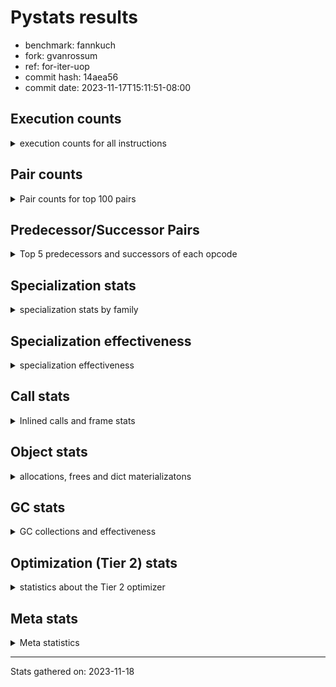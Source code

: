 
# Pystats results

- benchmark: fannkuch
- fork: gvanrossum
- ref: for-iter-uop
- commit hash: 14aea56
- commit date: 2023-11-17T15:11:51-08:00

## Execution counts

<details>
<summary> execution counts for all instructions </summary>

|Name | Count | Self | Cumulative | Miss ratio | 
|---|---:|---:|---:|---:|
| LOAD_CONST | 373,657,900 | 17.8% | 17.8% |  |
| LOAD_FAST | 269,364,320 | 12.9% | 30.7% |  |
| POP_JUMP_IF_FALSE | 241,961,500 | 11.6% | 42.3% |  |
| LOAD_FAST_LOAD_FAST | 196,380,740 | 9.4% | 51.7% |  |
| BINARY_SUBSCR_LIST_INT | 138,702,060 | 6.6% | 58.3% |  |
| COMPARE_OP_INT | 136,572,000 | 6.5% | 64.8% |  |
| STORE_FAST | 135,767,360 | 6.5% | 71.3% |  |
| ENTER_EXECUTOR | 73,939,100 | 3.5% | 74.8% |  |
| BINARY_OP_ADD_INT | 66,817,440 | 3.2% | 78.0% |  |
| PUSH_NULL | 56,180,440 | 2.7% | 80.7% |  |
| COPY | 56,180,040 | 2.7% | 83.4% |  |
| SWAP | 56,180,040 | 2.7% | 86.1% |  |
| CALL_BUILTIN_FAST | 56,180,000 | 2.7% | 88.7% |  |
| TO_BOOL_INT | 45,965,080 | 2.2% | 90.9% |  |
| BINARY_OP_SUBTRACT_INT | 28,091,140 | 1.3% | 92.3% |  |
| STORE_SUBSCR_LIST_INT | 28,090,540 | 1.3% | 93.6% |  |
| POP_TOP | 28,090,180 | 1.3% | 95.0% |  |
| BINARY_SUBSCR | 22,988,760 | 1.1% | 96.1% |  |
| STORE_SLICE | 22,982,720 | 1.1% | 97.2% |  |
| BUILD_SLICE | 22,982,720 | 1.1% | 98.3% |  |
| BINARY_SLICE | 22,982,400 | 1.1% | 99.4% |  |
| JUMP_FORWARD | 13,574,720 | 0.6% | 100.0% |  |
| JUMP_BACKWARD | 1,360 | 0.0% | 100.0% |  |
| CALL | 720 | 0.0% | 100.0% |  |
| BINARY_OP | 360 | 0.0% | 100.0% |  |
| COMPARE_OP | 360 | 0.0% | 100.0% |  |
| CALL_BUILTIN_CLASS | 360 | 0.0% | 100.0% |  |
| LOAD_GLOBAL_BUILTIN | 360 | 0.0% | 100.0% |  |
| LOAD_GLOBAL | 320 | 0.0% | 100.0% |  |
| LOAD_ATTR | 280 | 0.0% | 100.0% |  |
| NOP | 160 | 0.0% | 100.0% |  |
| RETURN_VALUE | 160 | 0.0% | 100.0% |  |
| LOAD_DEREF | 160 | 0.0% | 100.0% |  |
| LOAD_ATTR_MODULE | 120 | 0.0% | 100.0% |  |
| LOAD_GLOBAL_MODULE | 120 | 0.0% | 100.0% |  |
| RESUME_CHECK | 120 | 0.0% | 100.0% |  |
| INTERPRETER_EXIT | 80 | 0.0% | 100.0% |  |
| STORE_SUBSCR | 80 | 0.0% | 100.0% |  |
| TO_BOOL | 80 | 0.0% | 100.0% |  |
| CALL_FUNCTION_EX | 80 | 0.0% | 100.0% |  |
| COPY_FREE_VARS | 80 | 0.0% | 100.0% |  |
| BINARY_OP_SUBTRACT_FLOAT | 60 | 0.0% | 100.0% |  |
| RESUME | 40 | 0.0% | 100.0% |  |


</details>

## Pair counts

<details>
<summary> Pair counts for top 100 pairs </summary>

|Pair | Count | Self | Cumulative | 
|---|---:|---:|---:|
| LOAD_FAST LOAD_CONST | 178,103,720 | 8.5% | 8.5% |
| COMPARE_OP_INT POP_JUMP_IF_FALSE | 136,572,000 | 6.5% | 15.0% |
| STORE_FAST LOAD_FAST | 91,931,360 | 4.4% | 19.4% |
| POP_JUMP_IF_FALSE LOAD_FAST | 91,279,180 | 4.4% | 23.8% |
| POP_JUMP_IF_FALSE LOAD_FAST_LOAD_FAST | 91,256,840 | 4.4% | 28.1% |
| BINARY_SUBSCR_LIST_INT LOAD_CONST | 75,533,700 | 3.6% | 31.7% |
| LOAD_FAST_LOAD_FAST COMPARE_OP_INT | 71,923,980 | 3.4% | 35.2% |
| LOAD_CONST BINARY_OP_ADD_INT | 66,817,360 | 3.2% | 38.4% |
| LOAD_CONST BINARY_SUBSCR_LIST_INT | 65,318,720 | 3.1% | 41.5% |
| ENTER_EXECUTOR POP_JUMP_IF_FALSE | 59,424,200 | 2.8% | 44.3% |
| LOAD_CONST COMPARE_OP_INT | 47,444,580 | 2.3% | 46.6% |
| LOAD_CONST LOAD_CONST | 45,965,120 | 2.2% | 48.8% |
| BINARY_SUBSCR_LIST_INT STORE_FAST | 45,965,080 | 2.2% | 51.0% |
| TO_BOOL_INT POP_JUMP_IF_FALSE | 45,965,080 | 2.2% | 53.2% |
| LOAD_FAST TO_BOOL_INT | 45,965,040 | 2.2% | 55.4% |
| POP_JUMP_IF_FALSE ENTER_EXECUTOR | 45,849,740 | 2.2% | 57.6% |
| LOAD_FAST_LOAD_FAST BINARY_SUBSCR_LIST_INT | 45,293,240 | 2.2% | 59.7% |
| BINARY_OP_ADD_INT STORE_FAST | 43,834,680 | 2.1% | 61.8% |
| LOAD_CONST BINARY_OP_SUBTRACT_INT | 28,091,060 | 1.3% | 63.2% |
| LOAD_FAST PUSH_NULL | 28,090,260 | 1.3% | 64.5% |
| POP_TOP LOAD_FAST_LOAD_FAST | 28,090,020 | 1.3% | 65.9% |
| PUSH_NULL LOAD_CONST | 28,090,020 | 1.3% | 67.2% |
| PUSH_NULL LOAD_FAST_LOAD_FAST | 28,090,020 | 1.3% | 68.5% |
| COPY COPY | 28,090,020 | 1.3% | 69.9% |
| LOAD_FAST_LOAD_FAST PUSH_NULL | 28,090,020 | 1.3% | 71.2% |
| LOAD_FAST_LOAD_FAST COPY | 28,090,020 | 1.3% | 72.6% |
| SWAP SWAP | 28,090,020 | 1.3% | 73.9% |
| BINARY_OP_SUBTRACT_INT SWAP | 28,090,000 | 1.3% | 75.2% |
| CALL_BUILTIN_FAST POP_TOP | 28,090,000 | 1.3% | 76.6% |
| STORE_SUBSCR_LIST_INT LOAD_FAST_LOAD_FAST | 28,090,000 | 1.3% | 77.9% |
| COPY BINARY_SUBSCR_LIST_INT | 28,089,980 | 1.3% | 79.3% |
| LOAD_CONST CALL_BUILTIN_FAST | 28,089,980 | 1.3% | 80.6% |
| SWAP STORE_SUBSCR_LIST_INT | 28,089,980 | 1.3% | 82.0% |
| CALL_BUILTIN_FAST CALL_BUILTIN_FAST | 28,089,980 | 1.3% | 83.3% |
| LOAD_CONST LOAD_FAST | 22,982,800 | 1.1% | 84.4% |
| BINARY_SUBSCR LOAD_FAST | 22,982,740 | 1.1% | 85.5% |
| STORE_SLICE LOAD_FAST | 22,982,720 | 1.1% | 86.6% |
| BUILD_SLICE BINARY_SUBSCR | 22,982,720 | 1.1% | 87.7% |
| LOAD_CONST BUILD_SLICE | 22,982,720 | 1.1% | 88.8% |
| LOAD_FAST_LOAD_FAST LOAD_CONST | 22,982,720 | 1.1% | 89.9% |
| BINARY_OP_ADD_INT STORE_SLICE | 22,982,700 | 1.1% | 91.0% |
| LOAD_CONST STORE_FAST | 22,982,480 | 1.1% | 92.1% |
| STORE_FAST LOAD_CONST | 22,982,480 | 1.1% | 93.2% |
| BINARY_SLICE STORE_FAST | 22,982,400 | 1.1% | 94.3% |
| LOAD_CONST BINARY_SLICE | 22,982,400 | 1.1% | 95.4% |
| STORE_FAST LOAD_FAST_LOAD_FAST | 20,853,200 | 1.0% | 96.4% |
| BINARY_SUBSCR_LIST_INT LOAD_FAST | 17,203,280 | 0.8% | 97.2% |
| LOAD_FAST COMPARE_OP_INT | 17,203,260 | 0.8% | 98.0% |
| ENTER_EXECUTOR ENTER_EXECUTOR | 14,514,900 | 0.7% | 98.7% |
| POP_JUMP_IF_FALSE JUMP_FORWARD | 13,574,720 | 0.6% | 99.4% |
| JUMP_FORWARD ENTER_EXECUTOR | 13,574,380 | 0.6% | 100.0% |
| BINARY_SUBSCR BINARY_SUBSCR | 5,800 | 0.0% | 100.0% |
| LOAD_FAST STORE_FAST | 1,280 | 0.0% | 100.0% |
| POP_JUMP_IF_FALSE JUMP_BACKWARD | 1,020 | 0.0% | 100.0% |
| JUMP_BACKWARD LOAD_FAST | 640 | 0.0% | 100.0% |
| JUMP_BACKWARD LOAD_FAST_LOAD_FAST | 640 | 0.0% | 100.0% |
| BINARY_OP_SUBTRACT_INT STORE_FAST | 600 | 0.0% | 100.0% |
| LOAD_FAST_LOAD_FAST LOAD_FAST | 560 | 0.0% | 100.0% |
| STORE_SUBSCR_LIST_INT LOAD_FAST | 540 | 0.0% | 100.0% |
| BINARY_OP_SUBTRACT_INT STORE_SUBSCR_LIST_INT | 520 | 0.0% | 100.0% |
| JUMP_FORWARD JUMP_BACKWARD | 340 | 0.0% | 100.0% |
| PUSH_NULL CALL | 320 | 0.0% | 100.0% |
| LOAD_CONST BINARY_OP | 320 | 0.0% | 100.0% |
| LOAD_CONST COMPARE_OP | 200 | 0.0% | 100.0% |
| CALL POP_TOP | 180 | 0.0% | 100.0% |
| COMPARE_OP POP_JUMP_IF_FALSE | 180 | 0.0% | 100.0% |
| COMPARE_OP COMPARE_OP_INT | 180 | 0.0% | 100.0% |
| LOAD_ATTR STORE_FAST | 180 | 0.0% | 100.0% |
| CALL_BUILTIN_CLASS STORE_FAST | 180 | 0.0% | 100.0% |
| CALL CALL | 160 | 0.0% | 100.0% |
| LOAD_FAST RETURN_VALUE | 160 | 0.0% | 100.0% |
| LOAD_FAST LOAD_ATTR | 160 | 0.0% | 100.0% |
| CALL STORE_FAST | 140 | 0.0% | 100.0% |
| BINARY_SUBSCR BINARY_SUBSCR_LIST_INT | 120 | 0.0% | 100.0% |
| CALL CALL_BUILTIN_CLASS | 120 | 0.0% | 100.0% |
| LOAD_CONST BINARY_SUBSCR | 120 | 0.0% | 100.0% |
| LOAD_FAST_LOAD_FAST COMPARE_OP | 120 | 0.0% | 100.0% |
| LOAD_GLOBAL LOAD_GLOBAL_BUILTIN | 120 | 0.0% | 100.0% |
| CALL_BUILTIN_CLASS CALL_BUILTIN_CLASS | 120 | 0.0% | 100.0% |
| LOAD_GLOBAL_BUILTIN LOAD_FAST | 120 | 0.0% | 100.0% |
| LOAD_GLOBAL_BUILTIN LOAD_GLOBAL_BUILTIN | 120 | 0.0% | 100.0% |
| BINARY_OP STORE_FAST | 100 | 0.0% | 100.0% |
| NOP LOAD_DEREF | 80 | 0.0% | 100.0% |
| NOP LOAD_FAST | 80 | 0.0% | 100.0% |
| POP_TOP NOP | 80 | 0.0% | 100.0% |
| POP_TOP LOAD_FAST | 80 | 0.0% | 100.0% |
| PUSH_NULL LOAD_FAST | 80 | 0.0% | 100.0% |
| RETURN_VALUE INTERPRETER_EXIT | 80 | 0.0% | 100.0% |
| BINARY_OP BINARY_OP_ADD_INT | 80 | 0.0% | 100.0% |
| BINARY_OP BINARY_OP_SUBTRACT_INT | 80 | 0.0% | 100.0% |
| CALL LOAD_FAST | 80 | 0.0% | 100.0% |
| CALL_FUNCTION_EX COPY_FREE_VARS | 80 | 0.0% | 100.0% |
| JUMP_BACKWARD ENTER_EXECUTOR | 80 | 0.0% | 100.0% |
| LOAD_DEREF PUSH_NULL | 80 | 0.0% | 100.0% |
| LOAD_DEREF STORE_FAST | 80 | 0.0% | 100.0% |
| LOAD_FAST TO_BOOL | 80 | 0.0% | 100.0% |
| LOAD_FAST CALL | 80 | 0.0% | 100.0% |
| LOAD_FAST CALL_FUNCTION_EX | 80 | 0.0% | 100.0% |
| LOAD_FAST CALL_BUILTIN_CLASS | 80 | 0.0% | 100.0% |
| LOAD_FAST_LOAD_FAST BINARY_SUBSCR | 80 | 0.0% | 100.0% |


</details>

## Predecessor/Successor Pairs

<details>
<summary> Top 5 predecessors and successors of each opcode </summary>

### BINARY_SLICE

<details>
<summary> Successors and predecessors for BINARY_SLICE </summary>

|Predecessors | Count | Percentage | 
|---|---:|---:|
| LOAD_CONST | 22,982,400 | 100.0% |

|Successors | Count | Percentage | 
|---|---:|---:|
| STORE_FAST | 22,982,400 | 100.0% |


</details>

### STORE_SLICE

<details>
<summary> Successors and predecessors for STORE_SLICE </summary>

|Predecessors | Count | Percentage | 
|---|---:|---:|
| BINARY_OP_ADD_INT | 22,982,700 | 100.0% |
| BINARY_OP | 20 | 0.0% |

|Successors | Count | Percentage | 
|---|---:|---:|
| LOAD_FAST | 22,982,720 | 100.0% |


</details>

### CACHE

<details>
<summary> Successors and predecessors for CACHE </summary>

|Successors | Count | Percentage | 
|---|---:|---:|
| RESUME_CHECK | 60 | 75.0% |
| RESUME | 20 | 25.0% |


</details>

### BINARY_SUBSCR

<details>
<summary> Successors and predecessors for BINARY_SUBSCR </summary>

|Predecessors | Count | Percentage | 
|---|---:|---:|
| BUILD_SLICE | 22,982,720 | 100.0% |
| BINARY_SUBSCR | 5,800 | 0.0% |
| LOAD_CONST | 120 | 0.0% |
| LOAD_FAST_LOAD_FAST | 80 | 0.0% |
| COPY | 40 | 0.0% |

|Successors | Count | Percentage | 
|---|---:|---:|
| LOAD_FAST | 22,982,740 | 100.0% |
| BINARY_SUBSCR | 5,800 | 0.0% |
| BINARY_SUBSCR_LIST_INT | 120 | 0.0% |
| LOAD_CONST | 60 | 0.0% |
| STORE_FAST | 40 | 0.0% |


</details>

### INTERPRETER_EXIT

<details>
<summary> Successors and predecessors for INTERPRETER_EXIT </summary>

|Predecessors | Count | Percentage | 
|---|---:|---:|
| RETURN_VALUE | 80 | 100.0% |


</details>

### NOP

<details>
<summary> Successors and predecessors for NOP </summary>

|Predecessors | Count | Percentage | 
|---|---:|---:|
| POP_TOP | 80 | 50.0% |
| STORE_FAST | 80 | 50.0% |

|Successors | Count | Percentage | 
|---|---:|---:|
| LOAD_DEREF | 80 | 50.0% |
| LOAD_FAST | 80 | 50.0% |


</details>

### POP_TOP

<details>
<summary> Successors and predecessors for POP_TOP </summary>

|Predecessors | Count | Percentage | 
|---|---:|---:|
| CALL_BUILTIN_FAST | 28,090,000 | 100.0% |
| CALL | 180 | 0.0% |

|Successors | Count | Percentage | 
|---|---:|---:|
| LOAD_FAST_LOAD_FAST | 28,090,020 | 100.0% |
| NOP | 80 | 0.0% |
| LOAD_FAST | 80 | 0.0% |


</details>

### PUSH_NULL

<details>
<summary> Successors and predecessors for PUSH_NULL </summary>

|Predecessors | Count | Percentage | 
|---|---:|---:|
| LOAD_FAST | 28,090,260 | 50.0% |
| LOAD_FAST_LOAD_FAST | 28,090,020 | 50.0% |
| LOAD_DEREF | 80 | 0.0% |
| LOAD_ATTR_MODULE | 60 | 0.0% |
| LOAD_ATTR | 20 | 0.0% |

|Successors | Count | Percentage | 
|---|---:|---:|
| LOAD_CONST | 28,090,020 | 50.0% |
| LOAD_FAST_LOAD_FAST | 28,090,020 | 50.0% |
| CALL | 320 | 0.0% |
| LOAD_FAST | 80 | 0.0% |


</details>

### RETURN_VALUE

<details>
<summary> Successors and predecessors for RETURN_VALUE </summary>

|Predecessors | Count | Percentage | 
|---|---:|---:|
| LOAD_FAST | 160 | 100.0% |

|Successors | Count | Percentage | 
|---|---:|---:|
| INTERPRETER_EXIT | 80 | 50.0% |
| LOAD_GLOBAL | 40 | 25.0% |
| LOAD_GLOBAL_MODULE | 40 | 25.0% |


</details>

### STORE_SUBSCR

<details>
<summary> Successors and predecessors for STORE_SUBSCR </summary>

|Predecessors | Count | Percentage | 
|---|---:|---:|
| SWAP | 40 | 50.0% |
| BINARY_OP | 20 | 25.0% |
| BINARY_OP_SUBTRACT_INT | 20 | 25.0% |

|Successors | Count | Percentage | 
|---|---:|---:|
| STORE_SUBSCR_LIST_INT | 40 | 50.0% |
| LOAD_FAST | 20 | 25.0% |
| LOAD_FAST_LOAD_FAST | 20 | 25.0% |


</details>

### TO_BOOL

<details>
<summary> Successors and predecessors for TO_BOOL </summary>

|Predecessors | Count | Percentage | 
|---|---:|---:|
| LOAD_FAST | 80 | 100.0% |

|Successors | Count | Percentage | 
|---|---:|---:|
| POP_JUMP_IF_FALSE | 40 | 50.0% |
| TO_BOOL_INT | 40 | 50.0% |


</details>

### BINARY_OP

<details>
<summary> Successors and predecessors for BINARY_OP </summary>

|Predecessors | Count | Percentage | 
|---|---:|---:|
| LOAD_CONST | 320 | 88.9% |
| LOAD_FAST | 40 | 11.1% |

|Successors | Count | Percentage | 
|---|---:|---:|
| STORE_FAST | 100 | 27.8% |
| BINARY_OP_ADD_INT | 80 | 22.2% |
| BINARY_OP_SUBTRACT_INT | 80 | 22.2% |
| STORE_SLICE | 20 | 5.6% |
| STORE_SUBSCR | 20 | 5.6% |


</details>

### BUILD_SLICE

<details>
<summary> Successors and predecessors for BUILD_SLICE </summary>

|Predecessors | Count | Percentage | 
|---|---:|---:|
| LOAD_CONST | 22,982,720 | 100.0% |

|Successors | Count | Percentage | 
|---|---:|---:|
| BINARY_SUBSCR | 22,982,720 | 100.0% |


</details>

### CALL

<details>
<summary> Successors and predecessors for CALL </summary>

|Predecessors | Count | Percentage | 
|---|---:|---:|
| PUSH_NULL | 320 | 44.4% |
| CALL | 160 | 22.2% |
| LOAD_FAST | 80 | 11.1% |
| CALL_BUILTIN_CLASS | 60 | 8.3% |
| LOAD_CONST | 40 | 5.6% |

|Successors | Count | Percentage | 
|---|---:|---:|
| POP_TOP | 180 | 25.0% |
| CALL | 160 | 22.2% |
| STORE_FAST | 140 | 19.4% |
| CALL_BUILTIN_CLASS | 120 | 16.7% |
| LOAD_FAST | 80 | 11.1% |


</details>

### CALL_FUNCTION_EX

<details>
<summary> Successors and predecessors for CALL_FUNCTION_EX </summary>

|Predecessors | Count | Percentage | 
|---|---:|---:|
| LOAD_FAST | 80 | 100.0% |

|Successors | Count | Percentage | 
|---|---:|---:|
| COPY_FREE_VARS | 80 | 100.0% |


</details>

### COMPARE_OP

<details>
<summary> Successors and predecessors for COMPARE_OP </summary>

|Predecessors | Count | Percentage | 
|---|---:|---:|
| LOAD_CONST | 200 | 55.6% |
| LOAD_FAST_LOAD_FAST | 120 | 33.3% |
| LOAD_FAST | 40 | 11.1% |

|Successors | Count | Percentage | 
|---|---:|---:|
| POP_JUMP_IF_FALSE | 180 | 50.0% |
| COMPARE_OP_INT | 180 | 50.0% |


</details>

### COPY

<details>
<summary> Successors and predecessors for COPY </summary>

|Predecessors | Count | Percentage | 
|---|---:|---:|
| COPY | 28,090,020 | 50.0% |
| LOAD_FAST_LOAD_FAST | 28,090,020 | 50.0% |

|Successors | Count | Percentage | 
|---|---:|---:|
| COPY | 28,090,020 | 50.0% |
| BINARY_SUBSCR_LIST_INT | 28,089,980 | 50.0% |
| BINARY_SUBSCR | 40 | 0.0% |


</details>

### COPY_FREE_VARS

<details>
<summary> Successors and predecessors for COPY_FREE_VARS </summary>

|Predecessors | Count | Percentage | 
|---|---:|---:|
| CALL_FUNCTION_EX | 80 | 100.0% |

|Successors | Count | Percentage | 
|---|---:|---:|
| RESUME_CHECK | 60 | 75.0% |
| RESUME | 20 | 25.0% |


</details>

### ENTER_EXECUTOR

<details>
<summary> Successors and predecessors for ENTER_EXECUTOR </summary>

|Predecessors | Count | Percentage | 
|---|---:|---:|
| POP_JUMP_IF_FALSE | 45,849,740 | 62.0% |
| ENTER_EXECUTOR | 14,514,900 | 19.6% |
| JUMP_FORWARD | 13,574,380 | 18.4% |
| JUMP_BACKWARD | 80 | 0.0% |

|Successors | Count | Percentage | 
|---|---:|---:|
| POP_JUMP_IF_FALSE | 59,424,200 | 80.4% |
| ENTER_EXECUTOR | 14,514,900 | 19.6% |


</details>

### JUMP_BACKWARD

<details>
<summary> Successors and predecessors for JUMP_BACKWARD </summary>

|Predecessors | Count | Percentage | 
|---|---:|---:|
| POP_JUMP_IF_FALSE | 1,020 | 75.0% |
| JUMP_FORWARD | 340 | 25.0% |

|Successors | Count | Percentage | 
|---|---:|---:|
| LOAD_FAST | 640 | 47.1% |
| LOAD_FAST_LOAD_FAST | 640 | 47.1% |
| ENTER_EXECUTOR | 80 | 5.9% |


</details>

### JUMP_FORWARD

<details>
<summary> Successors and predecessors for JUMP_FORWARD </summary>

|Predecessors | Count | Percentage | 
|---|---:|---:|
| POP_JUMP_IF_FALSE | 13,574,720 | 100.0% |

|Successors | Count | Percentage | 
|---|---:|---:|
| ENTER_EXECUTOR | 13,574,380 | 100.0% |
| JUMP_BACKWARD | 340 | 0.0% |


</details>

### LOAD_ATTR

<details>
<summary> Successors and predecessors for LOAD_ATTR </summary>

|Predecessors | Count | Percentage | 
|---|---:|---:|
| LOAD_FAST | 160 | 57.1% |
| LOAD_ATTR | 40 | 14.3% |
| LOAD_GLOBAL | 40 | 14.3% |
| LOAD_GLOBAL_MODULE | 40 | 14.3% |

|Successors | Count | Percentage | 
|---|---:|---:|
| STORE_FAST | 180 | 64.3% |
| LOAD_ATTR | 40 | 14.3% |
| LOAD_ATTR_MODULE | 40 | 14.3% |
| PUSH_NULL | 20 | 7.1% |


</details>

### LOAD_CONST

<details>
<summary> Successors and predecessors for LOAD_CONST </summary>

|Predecessors | Count | Percentage | 
|---|---:|---:|
| LOAD_FAST | 178,103,720 | 47.7% |
| BINARY_SUBSCR_LIST_INT | 75,533,700 | 20.2% |
| LOAD_CONST | 45,965,120 | 12.3% |
| PUSH_NULL | 28,090,020 | 7.5% |
| LOAD_FAST_LOAD_FAST | 22,982,720 | 6.2% |

|Successors | Count | Percentage | 
|---|---:|---:|
| BINARY_OP_ADD_INT | 66,817,360 | 17.9% |
| BINARY_SUBSCR_LIST_INT | 65,318,720 | 17.5% |
| COMPARE_OP_INT | 47,444,580 | 12.7% |
| LOAD_CONST | 45,965,120 | 12.3% |
| BINARY_OP_SUBTRACT_INT | 28,091,060 | 7.5% |


</details>

### LOAD_DEREF

<details>
<summary> Successors and predecessors for LOAD_DEREF </summary>

|Predecessors | Count | Percentage | 
|---|---:|---:|
| NOP | 80 | 50.0% |
| STORE_FAST | 80 | 50.0% |

|Successors | Count | Percentage | 
|---|---:|---:|
| PUSH_NULL | 80 | 50.0% |
| STORE_FAST | 80 | 50.0% |


</details>

### LOAD_FAST

<details>
<summary> Successors and predecessors for LOAD_FAST </summary>

|Predecessors | Count | Percentage | 
|---|---:|---:|
| STORE_FAST | 91,931,360 | 34.1% |
| POP_JUMP_IF_FALSE | 91,279,180 | 33.9% |
| LOAD_CONST | 22,982,800 | 8.5% |
| BINARY_SUBSCR | 22,982,740 | 8.5% |
| STORE_SLICE | 22,982,720 | 8.5% |

|Successors | Count | Percentage | 
|---|---:|---:|
| LOAD_CONST | 178,103,720 | 66.1% |
| TO_BOOL_INT | 45,965,040 | 17.1% |
| PUSH_NULL | 28,090,260 | 10.4% |
| COMPARE_OP_INT | 17,203,260 | 6.4% |
| STORE_FAST | 1,280 | 0.0% |


</details>

### LOAD_FAST_LOAD_FAST

<details>
<summary> Successors and predecessors for LOAD_FAST_LOAD_FAST </summary>

|Predecessors | Count | Percentage | 
|---|---:|---:|
| POP_JUMP_IF_FALSE | 91,256,840 | 46.5% |
| POP_TOP | 28,090,020 | 14.3% |
| PUSH_NULL | 28,090,020 | 14.3% |
| STORE_SUBSCR_LIST_INT | 28,090,000 | 14.3% |
| STORE_FAST | 20,853,200 | 10.6% |

|Successors | Count | Percentage | 
|---|---:|---:|
| COMPARE_OP_INT | 71,923,980 | 36.6% |
| BINARY_SUBSCR_LIST_INT | 45,293,240 | 23.1% |
| PUSH_NULL | 28,090,020 | 14.3% |
| COPY | 28,090,020 | 14.3% |
| LOAD_CONST | 22,982,720 | 11.7% |


</details>

### LOAD_GLOBAL

<details>
<summary> Successors and predecessors for LOAD_GLOBAL </summary>

|Predecessors | Count | Percentage | 
|---|---:|---:|
| STORE_FAST | 80 | 25.0% |
| LOAD_GLOBAL | 60 | 18.8% |
| LOAD_GLOBAL_BUILTIN | 60 | 18.8% |
| RETURN_VALUE | 40 | 12.5% |
| RESUME | 40 | 12.5% |

|Successors | Count | Percentage | 
|---|---:|---:|
| LOAD_GLOBAL_BUILTIN | 120 | 37.5% |
| LOAD_GLOBAL | 60 | 18.8% |
| LOAD_ATTR | 40 | 12.5% |
| LOAD_FAST | 40 | 12.5% |
| LOAD_GLOBAL_MODULE | 40 | 12.5% |


</details>

### POP_JUMP_IF_FALSE

<details>
<summary> Successors and predecessors for POP_JUMP_IF_FALSE </summary>

|Predecessors | Count | Percentage | 
|---|---:|---:|
| COMPARE_OP_INT | 136,572,000 | 56.4% |
| ENTER_EXECUTOR | 59,424,200 | 24.6% |
| TO_BOOL_INT | 45,965,080 | 19.0% |
| COMPARE_OP | 180 | 0.0% |
| TO_BOOL | 40 | 0.0% |

|Successors | Count | Percentage | 
|---|---:|---:|
| LOAD_FAST | 91,279,180 | 37.7% |
| LOAD_FAST_LOAD_FAST | 91,256,840 | 37.7% |
| ENTER_EXECUTOR | 45,849,740 | 18.9% |
| JUMP_FORWARD | 13,574,720 | 5.6% |
| JUMP_BACKWARD | 1,020 | 0.0% |


</details>

### STORE_FAST

<details>
<summary> Successors and predecessors for STORE_FAST </summary>

|Predecessors | Count | Percentage | 
|---|---:|---:|
| BINARY_SUBSCR_LIST_INT | 45,965,080 | 33.9% |
| BINARY_OP_ADD_INT | 43,834,680 | 32.3% |
| LOAD_CONST | 22,982,480 | 16.9% |
| BINARY_SLICE | 22,982,400 | 16.9% |
| LOAD_FAST | 1,280 | 0.0% |

|Successors | Count | Percentage | 
|---|---:|---:|
| LOAD_FAST | 91,931,360 | 67.7% |
| LOAD_CONST | 22,982,480 | 16.9% |
| LOAD_FAST_LOAD_FAST | 20,853,200 | 15.4% |
| NOP | 80 | 0.0% |
| LOAD_DEREF | 80 | 0.0% |


</details>

### SWAP

<details>
<summary> Successors and predecessors for SWAP </summary>

|Predecessors | Count | Percentage | 
|---|---:|---:|
| SWAP | 28,090,020 | 50.0% |
| BINARY_OP_SUBTRACT_INT | 28,090,000 | 50.0% |
| BINARY_OP | 20 | 0.0% |

|Successors | Count | Percentage | 
|---|---:|---:|
| SWAP | 28,090,020 | 50.0% |
| STORE_SUBSCR_LIST_INT | 28,089,980 | 50.0% |
| STORE_SUBSCR | 40 | 0.0% |


</details>

### RESUME

<details>
<summary> Successors and predecessors for RESUME </summary>

|Predecessors | Count | Percentage | 
|---|---:|---:|
| CACHE | 20 | 50.0% |
| COPY_FREE_VARS | 20 | 50.0% |

|Successors | Count | Percentage | 
|---|---:|---:|
| LOAD_GLOBAL | 40 | 100.0% |


</details>

### BINARY_OP_ADD_INT

<details>
<summary> Successors and predecessors for BINARY_OP_ADD_INT </summary>

|Predecessors | Count | Percentage | 
|---|---:|---:|
| LOAD_CONST | 66,817,360 | 100.0% |
| BINARY_OP | 80 | 0.0% |

|Successors | Count | Percentage | 
|---|---:|---:|
| STORE_FAST | 43,834,680 | 65.6% |
| STORE_SLICE | 22,982,700 | 34.4% |
| CALL_BUILTIN_CLASS | 40 | 0.0% |
| CALL | 20 | 0.0% |


</details>

### BINARY_OP_SUBTRACT_FLOAT

<details>
<summary> Successors and predecessors for BINARY_OP_SUBTRACT_FLOAT </summary>

|Predecessors | Count | Percentage | 
|---|---:|---:|
| LOAD_FAST | 40 | 66.7% |
| BINARY_OP | 20 | 33.3% |

|Successors | Count | Percentage | 
|---|---:|---:|
| STORE_FAST | 60 | 100.0% |


</details>

### BINARY_OP_SUBTRACT_INT

<details>
<summary> Successors and predecessors for BINARY_OP_SUBTRACT_INT </summary>

|Predecessors | Count | Percentage | 
|---|---:|---:|
| LOAD_CONST | 28,091,060 | 100.0% |
| BINARY_OP | 80 | 0.0% |

|Successors | Count | Percentage | 
|---|---:|---:|
| SWAP | 28,090,000 | 100.0% |
| STORE_FAST | 600 | 0.0% |
| STORE_SUBSCR_LIST_INT | 520 | 0.0% |
| STORE_SUBSCR | 20 | 0.0% |


</details>

### BINARY_SUBSCR_LIST_INT

<details>
<summary> Successors and predecessors for BINARY_SUBSCR_LIST_INT </summary>

|Predecessors | Count | Percentage | 
|---|---:|---:|
| LOAD_CONST | 65,318,720 | 47.1% |
| LOAD_FAST_LOAD_FAST | 45,293,240 | 32.7% |
| COPY | 28,089,980 | 20.3% |
| BINARY_SUBSCR | 120 | 0.0% |

|Successors | Count | Percentage | 
|---|---:|---:|
| LOAD_CONST | 75,533,700 | 54.5% |
| STORE_FAST | 45,965,080 | 33.1% |
| LOAD_FAST | 17,203,280 | 12.4% |


</details>

### CALL_BUILTIN_CLASS

<details>
<summary> Successors and predecessors for CALL_BUILTIN_CLASS </summary>

|Predecessors | Count | Percentage | 
|---|---:|---:|
| CALL | 120 | 33.3% |
| CALL_BUILTIN_CLASS | 120 | 33.3% |
| LOAD_FAST | 80 | 22.2% |
| BINARY_OP_ADD_INT | 40 | 11.1% |

|Successors | Count | Percentage | 
|---|---:|---:|
| STORE_FAST | 180 | 50.0% |
| CALL_BUILTIN_CLASS | 120 | 33.3% |
| CALL | 60 | 16.7% |


</details>

### CALL_BUILTIN_FAST

<details>
<summary> Successors and predecessors for CALL_BUILTIN_FAST </summary>

|Predecessors | Count | Percentage | 
|---|---:|---:|
| LOAD_CONST | 28,089,980 | 50.0% |
| CALL_BUILTIN_FAST | 28,089,980 | 50.0% |
| CALL | 40 | 0.0% |

|Successors | Count | Percentage | 
|---|---:|---:|
| POP_TOP | 28,090,000 | 50.0% |
| CALL_BUILTIN_FAST | 28,089,980 | 50.0% |
| CALL | 20 | 0.0% |


</details>

### COMPARE_OP_INT

<details>
<summary> Successors and predecessors for COMPARE_OP_INT </summary>

|Predecessors | Count | Percentage | 
|---|---:|---:|
| LOAD_FAST_LOAD_FAST | 71,923,980 | 52.7% |
| LOAD_CONST | 47,444,580 | 34.7% |
| LOAD_FAST | 17,203,260 | 12.6% |
| COMPARE_OP | 180 | 0.0% |

|Successors | Count | Percentage | 
|---|---:|---:|
| POP_JUMP_IF_FALSE | 136,572,000 | 100.0% |


</details>

### LOAD_ATTR_MODULE

<details>
<summary> Successors and predecessors for LOAD_ATTR_MODULE </summary>

|Predecessors | Count | Percentage | 
|---|---:|---:|
| LOAD_GLOBAL_MODULE | 80 | 66.7% |
| LOAD_ATTR | 40 | 33.3% |

|Successors | Count | Percentage | 
|---|---:|---:|
| PUSH_NULL | 60 | 50.0% |
| STORE_FAST | 60 | 50.0% |


</details>

### LOAD_GLOBAL_BUILTIN

<details>
<summary> Successors and predecessors for LOAD_GLOBAL_BUILTIN </summary>

|Predecessors | Count | Percentage | 
|---|---:|---:|
| LOAD_GLOBAL | 120 | 33.3% |
| LOAD_GLOBAL_BUILTIN | 120 | 33.3% |
| STORE_FAST | 80 | 22.2% |
| RESUME_CHECK | 40 | 11.1% |

|Successors | Count | Percentage | 
|---|---:|---:|
| LOAD_FAST | 120 | 33.3% |
| LOAD_GLOBAL_BUILTIN | 120 | 33.3% |
| LOAD_CONST | 60 | 16.7% |
| LOAD_GLOBAL | 60 | 16.7% |


</details>

### LOAD_GLOBAL_MODULE

<details>
<summary> Successors and predecessors for LOAD_GLOBAL_MODULE </summary>

|Predecessors | Count | Percentage | 
|---|---:|---:|
| RETURN_VALUE | 40 | 33.3% |
| LOAD_GLOBAL | 40 | 33.3% |
| RESUME_CHECK | 40 | 33.3% |

|Successors | Count | Percentage | 
|---|---:|---:|
| LOAD_ATTR_MODULE | 80 | 66.7% |
| LOAD_ATTR | 40 | 33.3% |


</details>

### RESUME_CHECK

<details>
<summary> Successors and predecessors for RESUME_CHECK </summary>

|Predecessors | Count | Percentage | 
|---|---:|---:|
| CACHE | 60 | 50.0% |
| COPY_FREE_VARS | 60 | 50.0% |

|Successors | Count | Percentage | 
|---|---:|---:|
| LOAD_GLOBAL | 40 | 33.3% |
| LOAD_GLOBAL_BUILTIN | 40 | 33.3% |
| LOAD_GLOBAL_MODULE | 40 | 33.3% |


</details>

### STORE_SUBSCR_LIST_INT

<details>
<summary> Successors and predecessors for STORE_SUBSCR_LIST_INT </summary>

|Predecessors | Count | Percentage | 
|---|---:|---:|
| SWAP | 28,089,980 | 100.0% |
| BINARY_OP_SUBTRACT_INT | 520 | 0.0% |
| STORE_SUBSCR | 40 | 0.0% |

|Successors | Count | Percentage | 
|---|---:|---:|
| LOAD_FAST_LOAD_FAST | 28,090,000 | 100.0% |
| LOAD_FAST | 540 | 0.0% |


</details>

### TO_BOOL_INT

<details>
<summary> Successors and predecessors for TO_BOOL_INT </summary>

|Predecessors | Count | Percentage | 
|---|---:|---:|
| LOAD_FAST | 45,965,040 | 100.0% |
| TO_BOOL | 40 | 0.0% |

|Successors | Count | Percentage | 
|---|---:|---:|
| POP_JUMP_IF_FALSE | 45,965,080 | 100.0% |


</details>


</details>

## Specialization stats

<details>
<summary> specialization stats by family </summary>

### BINARY_OP

<details>
<summary> specialization stats for BINARY_OP family </summary>

|Kind | Count | Ratio | 
|---|---:|---:|
|     deferred | 180 | 0.0% |
|          hit | 94,908,640 | 100.0% |

| | Count | Ratio | 
|---|---:|---:|
| Success | 180 | 100.0% |
| Failure | 0 | 0.0% |


</details>

### BINARY_SLICE

<details>
<summary> specialization stats for BINARY_SLICE family </summary>


</details>

### BINARY_SUBSCR

<details>
<summary> specialization stats for BINARY_SUBSCR family </summary>

|Kind | Count | Ratio | 
|---|---:|---:|
|     deferred | 22,982,840 | 14.2% |
|          hit | 138,702,060 | 85.8% |

| | Count | Ratio | 
|---|---:|---:|
| Success | 120 | 2.0% |
| Failure | 5,800 | 98.0% |

|Failure kind | Count | Ratio | 
|---|---:|---:|
| list slice | 5,800 | 100.0% |


</details>

### CALL

<details>
<summary> specialization stats for CALL family </summary>

|Kind | Count | Ratio | 
|---|---:|---:|
|     deferred | 480 | 0.0% |
|          hit | 56,180,360 | 100.0% |

| | Count | Ratio | 
|---|---:|---:|
| Success | 160 | 66.7% |
| Failure | 80 | 33.3% |

|Failure kind | Count | Ratio | 
|---|---:|---:|
| cfunc noargs | 60 | 75.0% |
| other | 20 | 25.0% |


</details>

### COMPARE_OP

<details>
<summary> specialization stats for COMPARE_OP family </summary>

|Kind | Count | Ratio | 
|---|---:|---:|
|     deferred | 180 | 0.0% |
|          hit | 136,572,000 | 100.0% |

| | Count | Ratio | 
|---|---:|---:|
| Success | 180 | 100.0% |
| Failure | 0 | 0.0% |


</details>

### LOAD_ATTR

<details>
<summary> specialization stats for LOAD_ATTR family </summary>

|Kind | Count | Ratio | 
|---|---:|---:|
|     deferred | 200 | 50.0% |
|          hit | 120 | 30.0% |

| | Count | Ratio | 
|---|---:|---:|
| Success | 40 | 50.0% |
| Failure | 40 | 50.0% |

|Failure kind | Count | Ratio | 
|---|---:|---:|
| method | 40 | 100.0% |


</details>

### LOAD_GLOBAL

<details>
<summary> specialization stats for LOAD_GLOBAL family </summary>

|Kind | Count | Ratio | 
|---|---:|---:|
|     deferred | 160 | 20.0% |
|          hit | 480 | 60.0% |

| | Count | Ratio | 
|---|---:|---:|
| Success | 160 | 100.0% |
| Failure | 0 | 0.0% |


</details>

### POP_JUMP_IF_FALSE

<details>
<summary> specialization stats for POP_JUMP_IF_FALSE family </summary>


</details>

### STORE_SLICE

<details>
<summary> specialization stats for STORE_SLICE family </summary>


</details>

### STORE_SUBSCR

<details>
<summary> specialization stats for STORE_SUBSCR family </summary>

|Kind | Count | Ratio | 
|---|---:|---:|
|     deferred | 40 | 0.0% |
|          hit | 28,090,540 | 100.0% |

| | Count | Ratio | 
|---|---:|---:|
| Success | 40 | 100.0% |
| Failure | 0 | 0.0% |


</details>

### TO_BOOL

<details>
<summary> specialization stats for TO_BOOL family </summary>

|Kind | Count | Ratio | 
|---|---:|---:|
|     deferred | 40 | 0.0% |
|          hit | 45,965,080 | 100.0% |

| | Count | Ratio | 
|---|---:|---:|
| Success | 40 | 100.0% |
| Failure | 0 | 0.0% |


</details>


</details>

## Specialization effectiveness

<details>
<summary> specialization effectiveness </summary>

|Instructions | Count | Ratio | 
|---|---:|---:|
| Basic | 1,282,299,680 | 61.2% |
| Not specialized | 310,917,580 | 14.9% |
| Specialized hits | 500,419,400 | 23.9% |
| Specialized misses | 0 | 0.0% |

### Deferred by instruction

<details>
<summary> deferred by instruction </summary>

|Name | Count | Ratio | 
|---|---:|---:|
| BINARY_SUBSCR | 22,982,840 | 100.0% |
| CALL | 480 | 0.0% |
| LOAD_ATTR | 200 | 0.0% |
| BINARY_OP | 180 | 0.0% |
| COMPARE_OP | 180 | 0.0% |
| LOAD_GLOBAL | 160 | 0.0% |
| STORE_SUBSCR | 40 | 0.0% |
| TO_BOOL | 40 | 0.0% |
| BINARY_SLICE | 0 | 0.0% |
| STORE_SLICE | 0 | 0.0% |


</details>

### Misses by instruction

<details>
<summary> misses by instruction </summary>


</details>


</details>

## Call stats

<details>
<summary> Inlined calls and frame stats </summary>

| | Count | Ratio | 
|---|---:|---:|
| Calls to PyEval_EvalDefault | 80 | 50.0% |
| Calls to Python functions inlined | 80 | 50.0% |
| Calls via PyEval_EvalFrame (total) | 80 | 50.0% |
| Calls via PyEval_EvalFrame (vector) | 80 | 50.0% |
| Calls via PyEval_EvalFrame (generator) | 0 | 0.0% |
| Calls via PyEval_EvalFrame (legacy) | 0 | 0.0% |
| Calls via PyEval_EvalFrame (function vectorcall) | 80 | 50.0% |
| Calls via PyEval_EvalFrame (build class) | 0 | 0.0% |
| Calls via PyEval_EvalFrame (slot) | 0 | 0.0% |
| Calls via PyEval_EvalFrame (function ex) | 80 | 50.0% |
| Calls via PyEval_EvalFrame (api) | 0 | 0.0% |
| Calls via PyEval_EvalFrame (method) | 0 | 0.0% |
| Frame objects created | 0 | 0.0% |
| Frames pushed | 0 | 0.0% |


</details>

## Object stats

<details>
<summary> allocations, frees and dict materializatons </summary>

| | Count | Ratio | 
|---|---:|---:|
| Allocations from freelist | 161,482,160 | 47.8% |
| Frees to freelist | 161,482,340 |  |
| Allocations | 175,998,420 | 52.2% |
| Allocations to 512 bytes | 175,998,360 | 52.2% |
| Allocations to 4 kbytes | 60 | 0.0% |
| Allocations over 4 kbytes | 0 | 0.0% |
| Frees | 175,998,084 |  |
| New values | 0 |  |
| Interpreter increfs | 860,502,980 | 86.1% |
| Interpreter decrefs | 1,321,967,360 | 90.5% |
| Increfs | 138,500,080 | 13.9% |
| Decrefs | 138,500,286 | 9.5% |
| Materialize dict (on request) | 0 |  |
| Materialize dict (new key) | 0 |  |
| Materialize dict (too big) | 0 |  |
| Materialize dict (str subclass) | 0 |  |
| Dematerialize dict | 0 |  |
| Method cache hits | 201 |  |
| Method cache misses | 39 |  |
| Method cache collisions | 39 |  |
| Method cache dunder hits | 0 |  |
| Method cache dunder misses | 0 |  |


</details>

## GC stats

<details>
<summary> GC collections and effectiveness </summary>

|Generation | Collections | Objects collected | Object visits | 
|---:|---:|---:|---:|
| 0 | 0 | 0 | 0 |
| 1 | 0 | 0 | 0 |
| 2 | 0 | 0 | 0 |


</details>

## Optimization (Tier 2) stats

<details>
<summary> statistics about the Tier 2 optimizer </summary>

| | Count | Ratio | 
|---|---:|---:|
| Optimization attempts | 80 |  |
| Traces created | 80 | 100.0% |
| Trace stack overflow | 0 | 0.0% |
| Trace stack underflow | 0 | 0.0% |
| Trace too long | 0 | 0.0% |
| Trace too short | 0 | 0.0% |
| Inner loop found | 20 | 25.0% |
| Recursive call | 0 | 0.0% |
| Traces executed | 73,939,100 |  |
| Uops executed | 5,471,879,620 | 74.01 |

### Trace length histogram

<details>
<summary> trace length histogram </summary>

|Range | Count | Ratio | 
|---|---:|---:|
| <= 1 | 0 | 0.0% |
| <= 2 | 0 | 0.0% |
| <= 4 | 0 | 0.0% |
| <= 8 | 0 | 0.0% |
| <= 16 | 0 | 0.0% |
| <= 32 | 0 | 0.0% |
| <= 64 | 20 | 25.0% |
| <= 128 | 40 | 50.0% |
| <= 256 | 20 | 25.0% |


</details>

### Optimized trace length histogram

<details>
<summary> optimized trace length histogram </summary>

|Range | Count | Ratio | 
|---|---:|---:|
| <= 1 | 0 | 0.0% |
| <= 2 | 0 | 0.0% |
| <= 4 | 0 | 0.0% |
| <= 8 | 0 | 0.0% |
| <= 16 | 0 | 0.0% |
| <= 32 | 20 | 25.0% |
| <= 64 | 40 | 50.0% |
| <= 128 | 20 | 25.0% |


</details>

### Trace run length histogram

<details>
<summary> trace run length histogram </summary>

|Range | Count | Ratio | 
|---|---:|---:|
| <= 1 | 0 | 0.0% |
| <= 2 | 0 | 0.0% |
| <= 4 | 0 | 0.0% |
| <= 8 | 13,574,340 | 18.4% |
| <= 16 | 0 | 0.0% |
| <= 32 | 8,466,980 | 11.5% |
| <= 64 | 33,377,620 | 45.1% |
| <= 128 | 6,167,180 | 8.3% |
| <= 256 | 6,575,540 | 8.9% |
| <= 512 | 5,123,520 | 6.9% |
| <= 1,024 | 653,920 | 0.9% |


</details>

### Uop execution stats

<details>
<summary> uop execution stats </summary>

|Name | Count | Self | Cumulative | Miss ratio | 
|---|---:|---:|---:|---:|
| LOAD_FAST | 1,131,814,040 | 20.7% | 20.7% |  |
| LOAD_CONST | 869,415,860 | 15.9% | 36.6% |  |
| _SET_IP | 818,200,540 | 15.0% | 51.5% |  |
| _CHECK_VALIDITY | 523,671,600 | 9.6% | 61.1% |  |
| _GUARD_BOTH_INT | 294,528,940 | 5.4% | 66.5% |  |
| STORE_FAST | 251,885,200 | 4.6% | 71.1% |  |
| _BINARY_OP_ADD_INT | 231,033,760 | 4.2% | 75.3% |  |
| _GUARD_IS_TRUE_POP | 183,293,040 | 3.3% | 78.7% | 25.6% |
| BINARY_SUBSCR_LIST_INT | 177,379,660 | 3.2% | 81.9% |  |
| STORE_SLICE | 115,516,880 | 2.1% | 84.0% |  |
| BUILD_SLICE | 115,516,880 | 2.1% | 86.1% |  |
| TO_BOOL_INT | 115,516,880 | 2.1% | 88.2% |  |
| _BINARY_SUBSCR | 115,516,880 | 2.1% | 90.3% |  |
| _JUMP_TO_TOP | 97,795,860 | 1.8% | 92.1% |  |
| COMPARE_OP_INT | 90,892,620 | 1.7% | 93.8% |  |
| _BINARY_OP_SUBTRACT_INT | 63,495,180 | 1.2% | 94.9% |  |
| PUSH_NULL | 43,584,600 | 0.8% | 95.7% |  |
| COPY | 43,584,600 | 0.8% | 96.5% |  |
| SWAP | 43,584,600 | 0.8% | 97.3% |  |
| CALL_BUILTIN_FAST | 43,584,600 | 0.8% | 98.1% |  |
| STORE_SUBSCR_LIST_INT | 42,643,740 | 0.8% | 98.9% |  |
| _GUARD_IS_FALSE_POP | 23,116,460 | 0.4% | 99.3% | 54.1% |
| POP_TOP | 21,792,300 | 0.4% | 99.7% |  |
| _EXIT_TRACE | 14,514,900 | 0.3% | 100.0% |  |


</details>

### Unsupported opcodes

<details>
<summary> unsupported opcodes </summary>


</details>


</details>

## Meta stats

<details>
<summary> Meta statistics </summary>

| | Count | 
|---|---:|
| Number of data files | 20 |


</details>

---
Stats gathered on: 2023-11-18
